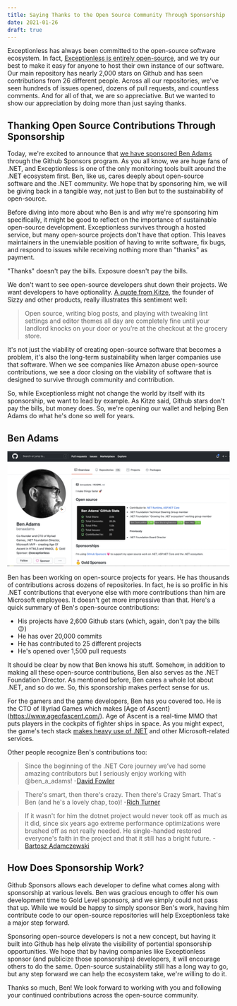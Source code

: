 ```yaml
---
title: Saying Thanks to the Open Source Community Through Sponsorship
date: 2021-01-26
draft: true
---
```

    
Exceptionless has always been committed to the open-source software ecosystem. In fact, [Exceptionless is entirely open-source](https://github.com/Exceptionless), and we try our best to make it easy for anyone to host their own instance of our software. Our main repository has nearly 2,000 stars on Github and has seen contributions from 26 different people. Across all our repositories, we've seen hundreds of issues opened, dozens of pull requests, and countless comments. And for all of that, we are so appreciative. But we wanted to show our appreciation by doing more than just saying thanks. 

## Thanking Open Source Contributions Through Sponsorship

Today, we're excited to announce that [we have sponsored Ben Adams](https://github.com/sponsors/benaadams) through the Github Sponsors program. As you all know, we are huge fans of .NET, and Exceptionless is one of the only monitoring tools built around the .NET ecosystem first. Ben, like us, cares deeply about open-source software and the .NET community. We hope that by sponsoring him, we will be giving back in a tangible way, not just to Ben but to the sustainability of open-source. 

Before diving into more about who Ben is and why we're sponsoring him specifically, it might be good to reflect on the importance of sustainable open-source development. Exceptionless survives through a hosted service, but many open-source projects don't have that option. This leaves maintainers in the unenviable position of having to write software, fix bugs, and respond to issues while receiving nothing more than "thanks" as payment. 

"Thanks" doesn't pay the bills. Exposure doesn't pay the bills. 

We don't want to see open-source developers shut down their projects. We want developers to have optionality. [A quote from Kitze](https://medium.com/@kitze/github-stars-wont-pay-your-rent-8b348e12baed), the founder of Sizzy and other products, really illustrates this sentiment well: 

> Open source, writing blog posts, and playing with tweaking lint settings and editor themes all day are completely fine until your landlord knocks on your door or you’re at the checkout at the grocery store.  

It's not just the viability of creating open-source software that becomes a problem, it's also the long-term sustainability when larger companies use that software. When we see companies like Amazon abuse open-source contributions, we see a door closing on the viability of software that is designed to survive through community and contribution. 

So, while Exceptionless might not change the world by itself with its sponsorship, we want to lead by example. As Kitze said, Github stars don't pay the bills, but money does. So, we're opening our wallet and helping Ben Adams do what he's done so well for years. 

## Ben Adams 

![Ben Admas Github Profile](./benadams.png)

Ben has been working on open-source projects for years. He has thousands of contributions across dozens of repositories. In fact, he is so prolific in his .NET contributions that everyone else with more contributions than him are Microsoft employees. It doesn't get more impressive than that. Here's a quick summary of Ben's open-source contributions: 

* His projects have 2,600 Github stars (which, again, don't pay the bills 😉)
* He has over 20,000 commits
* He has contributed to 25 different projects
* He's opened over 1,500 pull requests

It should be clear by now that Ben knows his stuff. Somehow, in addition to making all these open-source contributions, Ben also serves as the .NET Foundation Director. As mentioned before, Ben cares a whole lot about .NET, and so do we. So, this sponsorship makes perfect sense for us. 

For the gamers and the game developers, Ben has you covered too. He is the CTO of Illyriad Games which makes [Age of Ascent}(https://www.ageofascent.com/). Age of Ascent is a real-time MMO that puts players in the cockpits of fighter ships in space. As you might expect, the game's tech stack [makes heavy use of .NET](https://youtu.be/dqYlKkexth0) and other Microsoft-related services. 

Other people recognize Ben's contributions too: 

> Since the beginning of the .NET Core journey we’ve had some amazing contributors but I seriously enjoy working with 
@ben_a_adams!
-[David Fowler](https://twitter.com/davidfowl/status/1353087429364879361)

> There's smart, then there's crazy. Then there's Crazy Smart. That's Ben (and he's a lovely chap, too)!
-[Rich Turner](https://twitter.com/bitcrazed/status/1354144181837414400)

> If it wasn't for him the dotnet project would never took off as much as it did, since six years ago extreme performance optimizations were brushed off as not really needed. He single-handed restored everyone's faith in the project and that it still has a bright future. 
-[Bartosz Adamczewski](https://twitter.com/badamczewski01/status/1353666677792272387)

## How Does Sponsorship Work?

Github Sponsors allows each developer to define what comes along with sponsorship at various levels. Ben was gracious enough to offer his own development time to Gold Level sponsors, and we simply could not pass that up. While we would be happy to simply sponsor Ben's work, having him contribute code to our open-source repositories will help Exceptionless take a major step forward. 

Sponsoring open-source developers is not a new concept, but having it built into Github has help elivate the visibility of portential sponsorship opportunities. We hope that by having companies like Exceptionless sponsor (and publicize those sponsorships) developers, it will encourage others to do the same. Open-source sustainability still has a long way to go, but any step forward we can help the ecosystem take, we're willing to do it. 

Thanks so much, Ben! We look forward to working with you and following your continued contributions across the open-source community. 